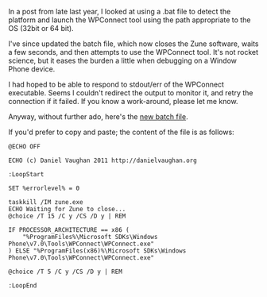 In a post from late last year, I looked at using a .bat file to detect the platform and launch the WPConnect tool using the path appropriate to the OS (32bit or 64 bit).

I've since updated the batch file, which now closes the Zune software, waits a few seconds, and then attempts to use the WPConnect tool. It's not rocket science, but it eases the burden a little when debugging on a Window Phone device.

I had hoped to be able to respond to stdout/err of the WPConnect executable. Seems I couldn't redirect the output to monitor it, and retry the connection if it failed. If you know a work-around, please let me know.

Anyway, without further ado, here's the [new batch file](/Downloads/LaunchWPConnect.zip).

If you'd prefer to copy and paste; the content of the file is as follows:

 
```
@ECHO OFF

ECHO (c) Daniel Vaughan 2011 http://danielvaughan.org

:LoopStart

SET %errorlevel% = 0

taskkill /IM zune.exe
ECHO Waiting for Zune to close...
@choice /T 15 /C y /CS /D y | REM

IF PROCESSOR_ARCHITECTURE == x86 (
    "%ProgramFiles%\Microsoft SDKs\Windows Phone\v7.0\Tools\WPConnect\WPConnect.exe"
) ELSE "%ProgramFiles(x86)%\Microsoft SDKs\Windows Phone\v7.0\Tools\WPConnect\WPConnect.exe"

@choice /T 5 /C y /CS /D y | REM

:LoopEnd
```